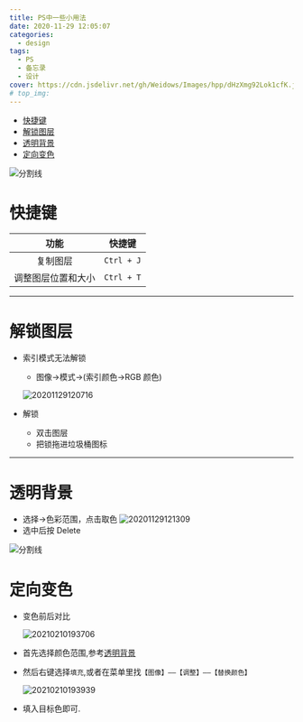 ```yaml
---
title: PS中一些小用法
date: 2020-11-29 12:05:07
categories:
  - design
tags:
  - PS
  - 备忘录
  - 设计
cover: https://cdn.jsdelivr.net/gh/Weidows/Images/hpp/dHzXmg92Lok1cfK.jpg
# top_img:
---
```


<!--
 * @Author: Weidows
 * @Date: 2020-11-29 12:05:07
 * @LastEditors: Weidows
 * @LastEditTime: 2021-03-03 16:44:18
 * @FilePath: \Weidowsd:\Game\Github\Blog-private\source\_posts\design\PS.md
 * @Description:
-->

- [快捷键](#快捷键)
- [解锁图层](#解锁图层)
- [透明背景](#透明背景)
- [定向变色](#定向变色)

![分割线](https://cdn.jsdelivr.net/gh/Weidows/Images/img/divider.png)

# 快捷键

|        功能        |   快捷键   |
| :----------------: | :--------: |
|      复制图层      | `Ctrl + J` |
| 调整图层位置和大小 | `Ctrl + T` |

---

# 解锁图层

- 索引模式无法解锁

  - 图像->模式->(索引颜色->RGB 颜色)

  ![20201129120716](https://cdn.jsdelivr.net/gh/Weidows/Images/hpp/nAuKRTkt5J1zZOo.jpg)

- 解锁
  - 双击图层
  - 把锁拖进垃圾桶图标

---

# 透明背景

- 选择->色彩范围，点击取色
  ![20201129121309](https://cdn.jsdelivr.net/gh/Weidows/Images/hpp/QxWfLSMuHa9GD1e.jpg)
- 选中后按 Delete

![分割线](https://cdn.jsdelivr.net/gh/Weidows/Images/img/divider.png)

# 定向变色

- 变色前后对比

  <img src="https://cdn.jsdelivr.net/gh/Weidows/Images/hpp/tjFf2dSG4yKBnOV.png" alt="20210210193706" />

- 首先选择颜色范围,参考[透明背景](#透明背景)

- 然后右键选择`填充`,或者在菜单里找`【图像】——【调整】——【替换颜色】`

  <img src="https://cdn.jsdelivr.net/gh/Weidows/Images/hpp/dxuwaHpbknNlFAi.png" alt="20210210193939" />

- 填入目标色即可.
